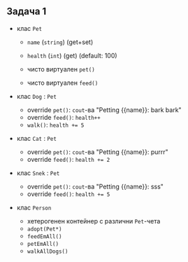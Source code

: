 ## Задача 1

* клас `Pet`

    * `name` (`string`) (get+set)
    * `health` (`int`) (get) (default: 100)

    * чисто виртуален `pet()`
    * чисто виртуален `feed()`

* клас `Dog` : `Pet`

    * override `pet()`: `cout`-ва "Petting {{name}}: bark bark"
    * override `feed()`: `health++`
    * `walk()`: `health += 5`

* клас `Cat` : `Pet`

    * override `pet()`: `cout`-ва "Petting {{name}}: purrr"
    * override `feed()`: `health += 2`

* клас `Snek` : `Pet`

    * override `pet()`: `cout`-ва "Petting {{name}}: sss"
    * оverride `feed()`: `health += 5`

* клас `Person`

    * хетерогенен контейнер с различни `Pet`-чета
    * `adopt(Pet*)`
    * `feedEmAll()`
    * `petEmAll()`
    * `walkAllDogs()`
